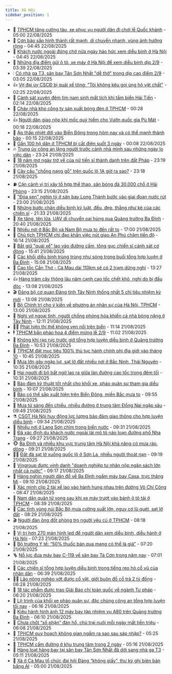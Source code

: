 ```yaml
---
title: Xã Hội
sidebar_position: 1
---
```


<!-- dantri-xa-hoi:START -->
- 🫣 [TPHCM tăng cường tàu, xe phục vụ người dân đi chơi lễ Quốc khánh](https://dantri.com.vn/xa-hoi/tphcm-tang-cuong-tau-xe-phuc-vu-nguoi-dan-di-choi-le-quoc-khanh-20250821153059168.htm) - 05:00 22/08/2025
- 💼 [Cơn bão sắp hình thành rất mạnh, di chuyển nhanh, vùng ảnh hưởng rộng](https://dantri.com.vn/xa-hoi/con-bao-sap-hinh-thanh-rat-manh-di-chuyen-nhanh-vung-anh-huong-rong-20250822112752438.htm) - 04:45 22/08/2025
- 🎊 [Khách nước ngoài đứng chờ nửa ngày háo hức xem diễu binh ở Hà Nội](https://dantri.com.vn/xa-hoi/khach-nuoc-ngoai-dung-cho-nua-ngay-hao-huc-xem-dieu-binh-o-ha-noi-20250822113236070.htm) - 04:45 22/08/2025
- 🙉 [Những địa điểm gửi ô tô, xe máy ở Hà Nội để xem diễu binh dịp 2/9](https://dantri.com.vn/xa-hoi/nhung-dia-diem-gui-o-to-xe-may-o-ha-noi-de-xem-dieu-binh-dip-29-20250822101044593.htm) - 03:39 22/08/2025
- 🕯 [Có nhà ga T3, sân bay Tân Sơn Nhất &quot;dễ thở&quot; trong dịp cao điểm 2/9](https://dantri.com.vn/xa-hoi/co-nha-ga-t3-san-bay-tan-son-nhat-de-tho-trong-dip-cao-diem-29-20250822095406038.htm) - 03:05 22/08/2025
- 👍 [Vợ đại úy CSCĐ bị quái xế tông: &quot;Tôi không kêu gọi ủng hộ vật chất&quot;](https://dantri.com.vn/xa-hoi/vo-dai-uy-cscd-bi-quai-xe-tong-toi-khong-keu-goi-ung-ho-vat-chat-20250822091429121.htm) - 02:25 22/08/2025
- 🤖 [Cảnh sát xuyên đêm tìm nam sinh mất tích khi tắm biển Hải Tiến](https://dantri.com.vn/xa-hoi/canh-sat-xuyen-dem-tim-nam-sinh-mat-tich-khi-tam-bien-hai-tien-20250822085951600.htm) - 02:14 22/08/2025
- 🙉 [Cháy nhà kho công ty sản xuất bóng đèn ở TPHCM](https://dantri.com.vn/xa-hoi/chay-nha-kho-cong-ty-san-xuat-bong-den-o-tphcm-20250822071218601.htm) - 00:28 22/08/2025
- 👍 [Người dân giao nộp khỉ mốc quý hiếm cho Vườn quốc gia Pù Mát](https://dantri.com.vn/xa-hoi/nguoi-dan-giao-nop-khi-moc-quy-hiem-cho-vuon-quoc-gia-pu-mat-20250822064112440.htm) - 00:18 22/08/2025
- 🗽 [Áp thấp nhiệt đới vào Biển Đông trong hôm nay và có thể mạnh thành bão](https://dantri.com.vn/xa-hoi/ap-thap-nhiet-doi-vao-bien-dong-trong-hom-nay-va-co-the-manh-thanh-bao-20250822065529722.htm) - 00:15 22/08/2025
- 🗽 [Gần 100 hộ dân ở TPHCM bị cắt điện suốt 3 ngày](https://dantri.com.vn/xa-hoi/gan-100-ho-dan-o-tphcm-bi-cat-dien-suot-3-ngay-20250821223755320.htm) - 00:08 22/08/2025
- 🔥 [Trung úy công an lặng người trước cảnh nhà mình sau những ngày lo việc dân](https://dantri.com.vn/xa-hoi/trung-uy-cong-an-lang-nguoi-truoc-canh-nha-minh-sau-nhung-ngay-lo-viec-dan-20250821170011358.htm) - 23:24 21/08/2025
- 🦒 [18 năm mơ ngày trở về của nữ tiến sĩ thành danh trên đất Pháp](https://dantri.com.vn/xa-hoi/18-nam-mo-ngay-tro-ve-cua-nu-tien-si-thanh-danh-tren-dat-phap-20250817150721834.htm) - 23:19 21/08/2025
- 🧐 [Cây cầu &quot;chống nạng gỗ&quot; trên quốc lộ 1A giờ ra sao?](https://dantri.com.vn/xa-hoi/cay-cau-chong-nang-go-tren-quoc-lo-1a-gio-ra-sao-20250821154730590.htm) - 23:18 21/08/2025
- ⛽️ [Cận cảnh vị trí xây tổ hợp thể thao, sân bóng đá 30.000 chỗ ở Hải Phòng](https://dantri.com.vn/xa-hoi/can-canh-vi-tri-xay-to-hop-the-thao-san-bong-da-30000-cho-o-hai-phong-20250821194434704.htm) - 23:15 21/08/2025
- 🚀 [&quot;Đóa sen&quot; nghìn tỷ ở sân bay Long Thành bước vào giai đoạn nước rút](https://dantri.com.vn/xa-hoi/doa-sen-nghin-ty-o-san-bay-long-thanh-buoc-vao-giai-doan-nuoc-rut-20250821114037322.htm) - 23:00 21/08/2025
- 🦒 [Những bước chân diễu binh kỷ luật, đều, đẹp, thẳng như kẻ của các chiến sĩ](https://dantri.com.vn/xa-hoi/nhung-buoc-chan-dieu-binh-ky-luat-deu-dep-thang-nhu-ke-cua-cac-chien-si-20250822021824814.htm) - 21:33 21/08/2025
- 🦅 [Xe tăng, tên lửa, UAV di chuyển oai hùng qua Quảng trường Ba Đình](https://dantri.com.vn/xa-hoi/xe-tang-ten-lua-uav-di-chuyen-oai-hung-qua-quang-truong-ba-dinh-20250822015939342.htm) - 20:40 21/08/2025
- 🚀 [Nhiều nơi ở Bắc Bộ và Nam Bộ mưa to đến rất to](https://dantri.com.vn/xa-hoi/nhieu-noi-o-bac-bo-va-nam-bo-mua-to-den-rat-to-20250821173823465.htm) - 17:00 21/08/2025
- 🦅 [Chủ tịch TPHCM chỉ đạo khẩn việc nút giao An Phú chậm tiến độ](https://dantri.com.vn/xa-hoi/chu-tich-tphcm-chi-dao-khan-viec-nut-giao-an-phu-cham-tien-do-20250821214040983.htm) - 16:14 21/08/2025
- 🤠 [Bắt giữ &quot;quái xế&quot; lao vào đường cấm, tông gục chiến sĩ cảnh sát cơ động](https://dantri.com.vn/xa-hoi/bat-giu-quai-xe-lao-vao-duong-cam-tong-guc-chien-si-canh-sat-co-dong-20250821223756636.htm) - 15:41 21/08/2025
- 💄 [Các khối diễu binh trùng trùng như sóng trong buổi tổng hợp luyện ở Ba Đình](https://dantri.com.vn/xa-hoi/cac-khoi-dieu-binh-trung-trung-nhu-song-trong-buoi-tong-hop-luyen-o-ba-dinh-20250821215447465.htm) - 15:08 21/08/2025
- 🥷 [Cao tốc Cần Thơ - Cà Mau dài 110km sẽ có 2 trạm dừng nghỉ](https://dantri.com.vn/xa-hoi/cao-toc-can-tho-ca-mau-dai-110km-se-co-2-tram-dung-nghi-20250821192808420.htm) - 13:27 21/08/2025
- 👍 [Hàng trăm cây thông lâu năm cạnh cao tốc chết khô, nghi do bị đầu độc](https://dantri.com.vn/xa-hoi/hang-tram-cay-thong-lau-nam-canh-cao-toc-chet-kho-nghi-do-bi-dau-doc-20250821191036338.htm) - 13:08 21/08/2025
- 🎬 [Đảng bộ cơ quan Đảng tỉnh Tây Ninh thống nhất 5 chỉ tiêu nhiệm kỳ mới](https://dantri.com.vn/xa-hoi/dang-bo-co-quan-dang-tinh-tay-ninh-thong-nhat-5-chi-tieu-nhiem-ky-moi-20250821193600234.htm) - 13:08 21/08/2025
- 🦒 [Bộ Chính trị cho ý kiến về phương án nhân sự của Hà Nội, TPHCM](https://dantri.com.vn/xa-hoi/bo-chinh-tri-cho-y-kien-ve-phuong-an-nhan-su-cua-ha-noi-tphcm-20250821182414702.htm) - 13:00 21/08/2025
- 🌊 [Nghi vợ ngoại tình, người chồng phóng hỏa khiến cả nhà bỏng nặng ở Tây Ninh](https://dantri.com.vn/xa-hoi/nghi-vo-ngoai-tinh-nguoi-chong-phong-hoa-khien-ca-nha-bong-nang-o-tay-ninh-20250821184915594.htm) - 12:11 21/08/2025
- 🧑‍💻 [Phát hiện thi thể không vẹn nổi trên biển](https://dantri.com.vn/xa-hoi/phat-hien-thi-the-khong-ven-noi-tren-bien-20250821172704389.htm) - 11:14 21/08/2025
- 🕴 [TPHCM bắn pháo hoa 4 điểm mừng lễ 2/9](https://dantri.com.vn/xa-hoi/tphcm-ban-phao-hoa-4-diem-mung-le-29-20250821173731221.htm) - 11:02 21/08/2025
- 🤔 [Không khí rạo rực trước giờ tổng hợp luyện diễu binh ở Quảng trường Ba Đình](https://dantri.com.vn/xa-hoi/khong-khi-rao-ruc-truoc-gio-tong-hop-luyen-dieu-binh-o-quang-truong-ba-dinh-20250821175213173.htm) - 10:53 21/08/2025
- 💄 [TPHCM đặt mục tiêu 100% thủ tục hành chính phi địa giới vào tháng 10](https://dantri.com.vn/xa-hoi/tphcm-dat-muc-tieu-100-thu-tuc-hanh-chinh-phi-dia-gioi-vao-thang-10-20250821171145834.htm) - 10:45 21/08/2025
- 🧠 [Mưa lớn gây ngập lụt, sạt lở đất nhiều nơi ở Bắc Ninh, Thái Nguyên](https://dantri.com.vn/xa-hoi/mua-lon-gay-ngap-lut-sat-lo-dat-nhieu-noi-o-bac-ninh-thai-nguyen-20250821172927248.htm) - 10:35 21/08/2025
- 🦣 [Hai người đi bộ bất ngờ lao ra giữa làn đường cao tốc trong đêm tối](https://dantri.com.vn/xa-hoi/hai-nguoi-di-bo-bat-ngo-lao-ra-giua-lan-duong-cao-toc-trong-dem-toi-20250821170916096.htm) - 10:31 21/08/2025
- 💫 [Bảo đảm kỹ thuật tốt nhất cho khối xe, pháo quân sự tham gia diễu binh](https://dantri.com.vn/xa-hoi/bao-dam-ky-thuat-tot-nhat-cho-khoi-xe-phao-quan-su-tham-gia-dieu-binh-20250821165809834.htm) - 10:07 21/08/2025
- 🚀 [Bão có thể sắp xuất hiện trên Biển Đông, miền Bắc mưa to](https://dantri.com.vn/xa-hoi/bao-co-the-sap-xuat-hien-tren-bien-dong-mien-bac-mua-to-20250821164432023.htm) - 09:55 21/08/2025
- 🤔 [Mưa từ sáng đến chiều, nhiều đường ở trung tâm Đồng Nai ngập sâu](https://dantri.com.vn/xa-hoi/mua-tu-sang-den-chieu-nhieu-duong-o-trung-tam-dong-nai-ngap-sau-20250821154222999.htm) - 09:49 21/08/2025
- ⚗️ [CSGT Hà Nội huy động lực lượng bảo đảm giao thông cho hợp luyện diễu binh](https://dantri.com.vn/xa-hoi/csgt-ha-noi-huy-dong-luc-luong-bao-dam-giao-thong-cho-hop-luyen-dieu-binh-20250821162905796.htm) - 09:34 21/08/2025
- 🫶 [Nhiều nơi ở Lạng Sơn chìm trong biển nước](https://dantri.com.vn/xa-hoi/nhieu-noi-o-lang-son-chim-trong-bien-nuoc-20250821162710394.htm) - 09:31 21/08/2025
- 🌮 [Đã xác định du khách nước ngoài lái mô tô náo loạn đường phố Nha Trang](https://dantri.com.vn/xa-hoi/da-xac-dinh-du-khach-nuoc-ngoai-lai-mo-to-nao-loan-duong-pho-nha-trang-20250821160606432.htm) - 09:27 21/08/2025
- 🐵 [Ba Đình và nhiều khu vực trung tâm Hà Nội khả năng có mưa rào, dông](https://dantri.com.vn/xa-hoi/ba-dinh-va-nhieu-khu-vuc-trung-tam-ha-noi-kha-nang-co-mua-rao-dong-20250821160825064.htm) - 09:21 21/08/2025
- 🧑‍🏫 [Đất đá sạt lở xuống quốc lộ ở Sơn La, nhiều người thoát nạn](https://dantri.com.vn/xa-hoi/dat-da-sat-lo-xuong-quoc-lo-o-son-la-nhieu-nguoi-thoat-nan-20250821161034322.htm) - 09:19 21/08/2025
- 💫 [Vingroup được vinh danh &quot;doanh nghiệp tư nhân nộp ngân sách lớn nhất cả nước&quot;](https://dantri.com.vn/xa-hoi/vingroup-duoc-vinh-danh-doanh-nghiep-tu-nhan-nop-ngan-sach-lon-nhat-ca-nuoc-20250821152128772.htm) - 09:17 21/08/2025
- 🦩 [Hàng nghìn người dân đổ về Ba Đình ngắm máy bay Casa, trực thăng Mi](https://dantri.com.vn/xa-hoi/hang-nghin-nguoi-dan-do-ve-ba-dinh-ngam-may-bay-casa-truc-thang-mi-20250821151412991.htm) - 09:10 21/08/2025
- 🦄 [Xác minh clip 2 tài xế lao vào hành hung nhau trên đường Võ Chí Công](https://dantri.com.vn/xa-hoi/xac-minh-clip-2-tai-xe-lao-vao-hanh-hung-nhau-tren-duong-vo-chi-cong-20250821154452163.htm) - 08:47 21/08/2025
- 💂 [Nam dân quân tử vong sau khi xe máy trượt vào bánh ô tô tải ở TPHCM](https://dantri.com.vn/xa-hoi/nam-dan-quan-tu-vong-sau-khi-xe-may-truot-vao-banh-o-to-tai-o-tphcm-20250821153019701.htm) - 08:39 21/08/2025
- 💄 [Các tỉnh vùng núi Bắc Bộ mưa cường suất lớn, nguy cơ lũ quét, sạt lở đất](https://dantri.com.vn/xa-hoi/cac-tinh-vung-nui-bac-bo-mua-cuong-suat-lon-nguy-co-lu-quet-sat-lo-dat-20250821144015697.htm) - 08:29 21/08/2025
- 🎬 [Người đàn ông đốt phòng trọ người yêu cũ ở TPHCM](https://dantri.com.vn/xa-hoi/nguoi-dan-ong-dot-phong-tro-nguoi-yeu-cu-o-tphcm-20250821143239049.htm) - 08:18 21/08/2025
- 👀 [Vị trí hơn 270 màn hình led để người dân xem diễu binh, diễu hành ở Hà Nội](https://dantri.com.vn/xa-hoi/vi-tri-hon-270-man-hinh-led-de-nguoi-dan-xem-dieu-binh-dieu-hanh-o-ha-noi-20250821141025532.htm) - 07:23 21/08/2025
- 💃 [Bộ trưởng Y tế: “50% thuốc bán qua mạng có thể là giả”](https://dantri.com.vn/xa-hoi/bo-truong-y-te-50-thuoc-ban-qua-mang-co-the-la-gia-20250821141624171.htm) - 07:20 21/08/2025
- 🪜 [Nỗ lực đưa máy bay C-119 về sân bay Tà Cơn trong năm nay](https://dantri.com.vn/xa-hoi/no-luc-dua-may-bay-c-119-ve-san-bay-ta-con-trong-nam-nay-20250821112112780.htm) - 07:01 21/08/2025
- 📝 [Các chiến sĩ tổng hợp luyện diễu binh trong tiếng reo hò cổ vũ của nhân dân](https://dantri.com.vn/xa-hoi/cac-chien-si-tong-hop-luyen-dieu-binh-trong-tieng-reo-ho-co-vu-cua-nhan-dan-20250821133403301.htm) - 06:39 21/08/2025
- 🧑‍💻 [Lão nông nghèo vớt được cổ vật, giới buôn đồ cổ trả 2 tỷ đồng](https://dantri.com.vn/xa-hoi/lao-nong-ngheo-vot-duoc-co-vat-gioi-buon-do-co-tra-2-ty-dong-20250821130226567.htm) - 06:28 21/08/2025
- 👺 [18 tác phẩm được trao Giải Báo chí toàn quốc về ngành Tư pháp](https://dantri.com.vn/xa-hoi/18-tac-pham-duoc-trao-giai-bao-chi-toan-quoc-ve-nganh-tu-phap-20250821130904951.htm) - 06:20 21/08/2025
- 🌮 [Lộ trình của khối xe pháo quân sự, đặc chủng công an tổng hợp luyện tối nay](https://dantri.com.vn/xa-hoi/lo-trinh-cua-khoi-xe-phao-quan-su-dac-chung-cong-an-tong-hop-luyen-toi-nay-20250821130316295.htm) - 06:16 21/08/2025
- 🤭 [Kiêu hãnh hình ảnh 12 máy bay tập nhiệm vụ A80 trên Quảng trường Ba Đình](https://dantri.com.vn/xa-hoi/kieu-hanh-hinh-anh-12-may-bay-tap-nhiem-vu-a80-tren-quang-truong-ba-dinh-20250821125642368.htm) - 06:10 21/08/2025
- 💪 [Chưa chốt “số phận” đàn hổ, chủ trại nuôi mỗi ngày mất tiền triệu](https://dantri.com.vn/xa-hoi/chua-chot-so-phan-dan-ho-chu-trai-nuoi-moi-ngay-mat-tien-trieu-20250821112956042.htm) - 06:08 21/08/2025
- 🧰 [TPHCM quy hoạch không gian ngầm ra sao sau sáp nhập?](https://dantri.com.vn/xa-hoi/tphcm-quy-hoach-khong-gian-ngam-ra-sao-sau-sap-nhap-20250821121300617.htm) - 05:25 21/08/2025
- 🤡 [TPHCM cấm đường ở khu trung tâm trong 2 ngày](https://dantri.com.vn/xa-hoi/tphcm-cam-duong-o-khu-trung-tam-trong-2-ngay-20250821120444936.htm) - 05:16 21/08/2025
- 🦆 [Hàng loạt hãng bay tại sân bay Tân Sơn Nhất đã dời sang nhà ga T3](https://dantri.com.vn/xa-hoi/hang-loat-hang-bay-tai-san-bay-tan-son-nhat-da-doi-sang-nha-ga-t3-20250821104043002.htm) - 05:11 21/08/2025
- 🦍 [Xã ở Cà Mau tổ chức đại hội Đảng “không giấy”, thư ký ghi biên bản bằng AI](https://dantri.com.vn/xa-hoi/xa-o-ca-mau-to-chuc-dai-hoi-dang-khong-giay-thu-ky-ghi-bien-ban-bang-ai-20250821083508570.htm) - 05:00 21/08/2025<!-- dantri-xa-hoi:END -->
